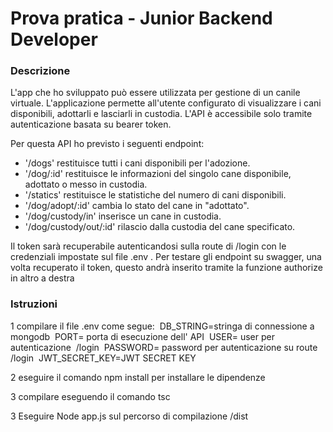 # Prova pratica - Junior Backend Developer

### Descrizione
L'app che ho sviluppato può essere utilizzata per gestione di un canile virtuale. L'applicazione permette all'utente configurato di visualizzare i cani disponibili, adottarli e lasciarli in custodia.
L'API è accessibile solo tramite autenticazione basata su bearer token. 

Per questa API ho previsto i seguenti endpoint:
- '/dogs' restituisce tutti i cani disponibili per l'adozione.
- '/dog/:id' restituisce le informazioni del singolo cane disponibile, adottato o messo in custodia.
- '/statics' restituisce le statistiche del numero di cani disponibili.
- '/dog/adopt/:id' cambia lo stato del cane in "adottato".
- '/dog/custody/in' inserisce un cane in custodia.
- '/dog/custody/out/:id' rilascio dalla custodia del cane specificato.

Il token sarà recuperabile autenticandosi sulla route di /login con le credenziali impostate sul file .env . Per testare gli endpoint su swagger, una volta recuperato il token, questo andrà inserito tramite la funzione authorize in altro a destra     

### Istruzioni
1 compilare il file .env come segue:
 DB_STRING=stringa di connessione a mongodb
 PORT= porta di esecuzione dell' API
 USER= user per autenticazione  /login
 PASSWORD= password per autenticazione su route /login
 JWT_SECRET_KEY=JWT SECRET KEY

2 eseguire il comando npm install per installare le dipendenze

3 compilare eseguendo il comando tsc

3 Eseguire Node app.js sul percorso di compilazione /dist




